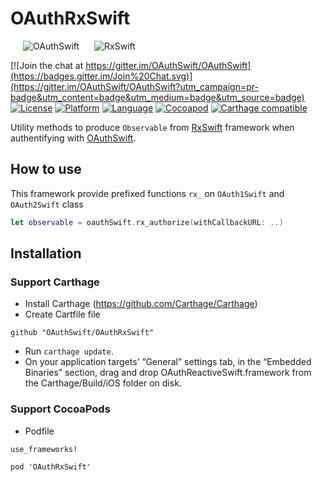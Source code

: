 # OAuthRxSwift

<img  src="https://raw.githubusercontent.com/OAuthSwift/OAuthSwift/master/Assets/OAuthSwift-icon.png" alt="OAuthSwift" hspace=20 /> <img  src="https://avatars1.githubusercontent.com/u/6407041?v=3&s=200" alt="RxSwift"/>

[![Join the chat at https://gitter.im/OAuthSwift/OAuthSwift](https://badges.gitter.im/Join%20Chat.svg)](https://gitter.im/OAuthSwift/OAuthSwift?utm_campaign=pr-badge&utm_content=badge&utm_medium=badge&utm_source=badge)
[![License](https://img.shields.io/badge/license-MIT-blue.svg?style=flat
            )](http://mit-license.org) [![Platform](https://img.shields.io/badge/platform-iOS_OSX-lightgrey.svg?style=flat
             )](https://developer.apple.com/resources/) [![Language](https://img.shields.io/badge/language-swift-orange.svg?style=flat
             )](https://developer.apple.com/swift) [![Cocoapod](https://img.shields.io/cocoapods/v/OAuthRxSwift.svg?style=flat)](http://cocoadocs.org/docsets/OAuthRxSwift/)
[![Carthage compatible](https://img.shields.io/badge/Carthage-compatible-4BC51D.svg?style=flat)](https://github.com/Carthage/Carthage)

Utility methods to produce `Observable` from [RxSwift](https://github.com/ReactiveX/RxSwift) framework when authentifying  with [OAuthSwift](https://github.com/OAuthSwift/OAuthSwift).

## How to use
This framework provide prefixed functions `rx_` on `OAuth1Swift` and `OAuth2Swift` class

```swift
let observable = oauthSwift.rx_authorize(withCallbackURL: ..)

```

## Installation

### Support Carthage

* Install Carthage (https://github.com/Carthage/Carthage)
* Create Cartfile file
```
github "OAuthSwift/OAuthRxSwift"
```
* Run `carthage update`.
* On your application targets’ “General” settings tab, in the “Embedded Binaries” section, drag and drop OAuthReactiveSwift.framework from the Carthage/Build/iOS folder on disk.

### Support CocoaPods

* Podfile

```
use_frameworks!

pod 'OAuthRxSwift'
```
